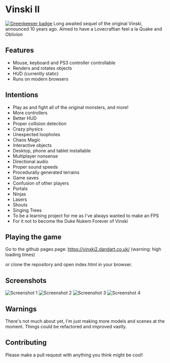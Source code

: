 # Vinski II

[![Greenkeeper badge](https://badges.greenkeeper.io/danwdart/vinski2.svg)](https://greenkeeper.io/)
Long awaited sequel of the original Vinski, announced 10 years ago.
Aimed to have a Lovecraftian feel a la Quake and Oblivion

## Features
* Mouse, keyboard and PS3 controller controllable
* Renders and rotates objects
* HUD (currently static)
* Runs on modern browsers

## Intentions
* Play as and fight all of the original monsters, and more!
* More controllers
* Better HUD
* Proper collision detection
* Crazy physics
* Unexpected loopholes
* Chaos Magic
* Interactive objects
* Desktop, phone and tablet installable
* Multiplayer nonsense
* Directional audio
* Proper sound speeds
* Procedurally generated terrains
* Game saves
* Confusion of other players
* Portals
* Ninjas
* Lasers
* Shouts
* Singing Trees
* To be a learning project for me as I've always wanted to make an FPS
* For it not to become the Duke Nukem Forever of Vinski

## Playing the game
Go to the github pages page:
https://vinski2.dandart.co.uk/ (warning: high loading times)

or clone the repository and open index.html in your browser.

## Screenshots
![Screenshot 1](https://danwdart.github.io/vinski2/img/screenshot1.png)
![Screenshot 2](https://danwdart.github.io/vinski2/img/screenshot2.png)
![Screenshot 3](https://danwdart.github.io/vinski2/img/screenshot3.png)
![Screenshot 4](https://danwdart.github.io/vinski2/img/screenshot4.png)

## Warnings
There's not much about yet, I'm just making more models and scenes at the moment.
Things could be refactored and improved vastly.

## Contributing
Please make a pull request with anything you think might be cool!
